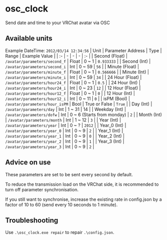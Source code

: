 # osc_clock
Send date and time to your VRChat avatar via OSC

## Available units
Example DateTime: `2012/03/14 12:34:56`
| Unit | Parameter Address  | Type | Range | Example Value |
| :- | - | - | - | :- |
| Second (Float) | `/avatar/parameters/second_f`  | Float  | 0 ~ 1 | `0.933333` |
| Second (Int) | `/avatar/parameters/second_i`  | Int  | 0 ~ 59 | `56` |
| Minute (Float) | `/avatar/parameters/minute_f`  | Float  | 0 ~ 1 | `0.566666` |
| Minute (Int) | `/avatar/parameters/minute_i`  | Int  | 0 ~ 59 | `34` |
| 24 Hour (Float) | `/avatar/parameters/hour24_f`  | Float  | 0 ~ 1 | `0.5` |
| 24 Hour (Int) | `/avatar/parameters/hour24_i`  | Int  | 0 ~ 23 | `12` |
| 12 Hour (Float) | `/avatar/parameters/hour12_f`  | Float  | 0 ~ 1 | `0` |
| 12 Hour (Int) | `/avatar/parameters/hour12_i`  | Int  | 0 ~ 11 | `0` |
| isPM (Bool) | `/avatar/parameters/hour_isPM`  | Bool  | True or False | `True` |
| Day (Int) | `/avatar/parameters/day`  | Int  | 1 ~ 31 | 14 |
| Weekday (Int) | `/avatar/parameters/dofw`  | Int  | 0 ~ 6 (Starts from monday) | `2` |
| Month (Int) | `/avatar/parameters/month`  | Int  | 1 ~ 12 | `3` |
| Year (Int) | `/avatar/parameters/year`  | Int  | 0 ~ ? | `2012` |
| Year_0 (Int) | `/avatar/parameters/year_0`  | Int  | 0 ~ 9 | `2` |
| Year_1 (Int) | `/avatar/parameters/year_1`  | Int  | 0 ~ 9 | `0` |
| Year_2 (Int) | `/avatar/parameters/year_2`  | Int  | 0 ~ 9 | `1` |
| Year_3 (Int) | `/avatar/parameters/year_3`  | Int  | 0 ~ 9 | `2` |

## Advice on use

These parameters are set to be sent every second by default.

To reduce the transmission load on the VRChat side, it is recommended to turn off parameter synchronisation.

If you still want to synchronise, increase the existing rate in config.json by a factor of 10 to 60 (send every 10 seconds to 1 minute).

## Troubleshooting
Use `.\osc_clock.exe repair` to repair `.\config.json`.
